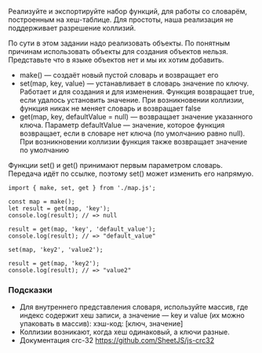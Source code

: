Реализуйте и экспортируйте набор функций, для работы со словарём, построенным на хеш-таблице. 
Для простоты, наша реализация не поддерживает разрешение коллизий.

По сути в этом задании надо реализовать объекты. По понятным причинам использовать объекты для создания объектов нельзя. 
Представьте что в языке объектов нет и мы их хотим добавить.

* make() — создаёт новый пустой словарь и возвращает его
* set(map, key, value) — устанавливает в словарь значение по ключу. Работает и для создания и для изменения.
  Функция возвращает true, если удалось установить значение. При возникновении коллизии, функция никак не меняет словарь и возвращает false
* get(map, key, defaultValue = null) — возвращает значение указанного ключа.
  Параметр defaultValue — значение, которое функция возвращает, если в словаре нет ключа (по умолчанию равно null).
  При возникновении коллизии функция также возвращает значение по умолчанию

Функции set() и get() принимают первым параметром словарь. Передача идёт по ссылке, поэтому set() может изменить его напрямую.
```
import { make, set, get } from './map.js';

const map = make();
let result = get(map, 'key');
console.log(result); // => null

result = get(map, 'key', 'default_value');
console.log(result); // => "default_value"

set(map, 'key2', 'value2');

result = get(map, 'key2');
console.log(result); // => "value2"
```
### Подсказки
* Для внутреннего представления словаря, используйте массив, где индекс содержит хеш записи,
  а значение — key и value (их можно упаковать в массив): хэш-код: [ключ, значение]
* Коллизии возникают, когда хеш одинаковый, а ключи разные.
* Документация crc-32 https://github.com/SheetJS/js-crc32
